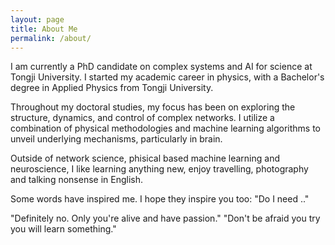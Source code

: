 ```yaml
---
layout: page
title: About Me
permalink: /about/
---
```

I am currently a PhD candidate on complex systems and AI for science at Tongji University. I started my academic career in physics, with a Bachelor's degree in Applied Physics from Tongji University. 

Throughout my doctoral studies, my focus has been on exploring the structure, dynamics, and control of complex networks. I utilize a combination of physical methodologies and machine learning algorithms to unveil underlying mechanisms, particularly in brain. 

Outside of network science, phisical based machine learning and neuroscience, I like learning anything new, enjoy travelling, photography and talking nonsense in English.

Some words have inspired me. I hope they inspire you too:
"Do I need .."

"Definitely no. Only you're alive and have passion."
"Don't be afraid you try you will learn something."

<br>
<br>
